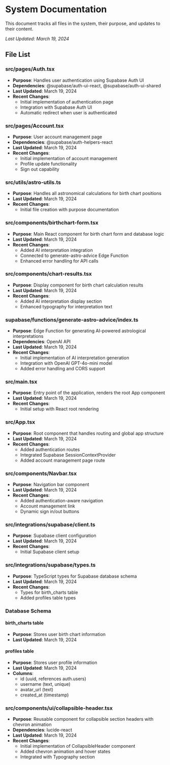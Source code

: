 # System Documentation

This document tracks all files in the system, their purpose, and updates to their content.

_Last Updated: March 19, 2024_

## File List

### src/pages/Auth.tsx
- **Purpose**: Handles user authentication using Supabase Auth UI
- **Dependencies**: @supabase/auth-ui-react, @supabase/auth-ui-shared
- **Last Updated**: March 19, 2024
- **Recent Changes**:
  - Initial implementation of authentication page
  - Integration with Supabase Auth UI
  - Automatic redirect when user is authenticated

### src/pages/Account.tsx
- **Purpose**: User account management page
- **Dependencies**: @supabase/auth-helpers-react
- **Last Updated**: March 19, 2024
- **Recent Changes**:
  - Initial implementation of account management
  - Profile update functionality
  - Sign out capability

### src/utils/astro-utils.ts
- **Purpose**: Handles all astronomical calculations for birth chart positions
- **Last Updated**: March 19, 2024
- **Recent Changes**:
  - Initial file creation with purpose documentation

### src/components/birthchart-form.tsx
- **Purpose**: Main React component for birth chart form and database logic
- **Last Updated**: March 19, 2024
- **Recent Changes**:
  - Added AI interpretation integration
  - Connected to generate-astro-advice Edge Function
  - Enhanced error handling for API calls

### src/components/chart-results.tsx
- **Purpose**: Display component for birth chart calculation results
- **Last Updated**: March 19, 2024
- **Recent Changes**:
  - Added AI interpretation display section
  - Enhanced typography for interpretation text

### supabase/functions/generate-astro-advice/index.ts
- **Purpose**: Edge Function for generating AI-powered astrological interpretations
- **Dependencies**: OpenAI API
- **Last Updated**: March 19, 2024
- **Recent Changes**:
  - Initial implementation of AI interpretation generation
  - Integration with OpenAI GPT-4o-mini model
  - Added error handling and CORS support

### src/main.tsx
- **Purpose**: Entry point of the application, renders the root App component
- **Last Updated**: March 19, 2024
- **Recent Changes**:
  - Initial setup with React root rendering

### src/App.tsx
- **Purpose**: Root component that handles routing and global app structure
- **Last Updated**: March 19, 2024
- **Recent Changes**:
  - Added authentication routes
  - Integrated Supabase SessionContextProvider
  - Added account management page route

### src/components/Navbar.tsx
- **Purpose**: Navigation bar component
- **Last Updated**: March 19, 2024
- **Recent Changes**:
  - Added authentication-aware navigation
  - Account management link
  - Dynamic sign in/out buttons

### src/integrations/supabase/client.ts
- **Purpose**: Supabase client configuration
- **Last Updated**: March 19, 2024
- **Recent Changes**:
  - Initial Supabase client setup

### src/integrations/supabase/types.ts
- **Purpose**: TypeScript types for Supabase database schema
- **Last Updated**: March 19, 2024
- **Recent Changes**:
  - Types for birth_charts table
  - Added profiles table types

### Database Schema
#### birth_charts table
- **Purpose**: Stores user birth chart information
- **Last Updated**: March 19, 2024

#### profiles table
- **Purpose**: Stores user profile information
- **Last Updated**: March 19, 2024
- **Columns**:
  - id (uuid, references auth.users)
  - username (text, unique)
  - avatar_url (text)
  - created_at (timestamp)

### src/components/ui/collapsible-header.tsx
- **Purpose**: Reusable component for collapsible section headers with chevron animation
- **Dependencies**: lucide-react
- **Last Updated**: March 19, 2024
- **Recent Changes**:
  - Initial implementation of CollapsibleHeader component
  - Added chevron animation and hover states
  - Integrated with Typography section
